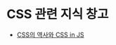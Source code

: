 # CSS 관련 지식 창고 

- [CSS의 역사와 CSS in JS](https://github.com/byhhh2/helloworld/blob/main/CSS/CSS%EC%9D%98%20%EC%97%AD%EC%82%AC%EC%99%80%20CSS%20in%20JS.md)
